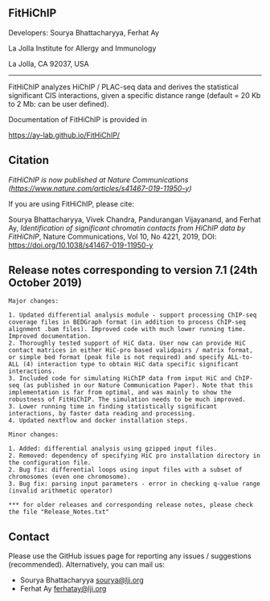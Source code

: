 FitHiChIP
----------------

Developers: Sourya Bhattacharyya, Ferhat Ay

La Jolla Institute for Allergy and Immunology

La Jolla, CA 92037, USA

**************************

FitHiChIP analyzes HiChIP / PLAC-seq data and derives the statistical significant CIS interactions, given a specific distance range (default = 20 Kb to 2 Mb: can be user defined).


Documentation of FitHiChIP is provided in 

https://ay-lab.github.io/FitHiChIP/


Citation
-----------
*FitHiChIP is now published at Nature Communications (<https://www.nature.com/articles/s41467-019-11950-y>)*

If you are using FitHiChIP, please cite:

Sourya Bhattacharyya, Vivek Chandra, Pandurangan Vijayanand, and Ferhat Ay, *Identification of significant chromatin contacts from HiChIP data by FitHiChIP*, Nature Communications, Vol 10, No 4221, 2019, DOI: <https://doi.org/10.1038/s41467-019-11950-y>


Release notes corresponding to version 7.1 (24th October 2019) 
------------------------------------------------------------------

	Major changes: 

	1. Updated differential analysis module - support processing ChIP-seq coverage files in BEDGraph format (in addition to process ChIP-seq alignment .bam files). Improved code with much lower running time. Improved documentation.
	2. Thoroughly tested support of HiC data. User now can provide HiC contact matrices in either HiC-pro based validpairs / matrix format, or simple bed format (peak file is not required) and specify ALL-to-ALL (4) interaction type to obtain HiC data specific significant interactions.
	3. Included code for simulating HiChIP data from input HiC and ChIP-seq (as published in our Nature Communication Paper). Note that this implementation is far from optimal, and was mainly to show the robustness of FitHiChIP. The simulation needs to be much improved.
	3. Lower running time in finding statistically significant interactions, by faster data reading and processing.
	4. Updated nextflow and docker installation steps.

	Minor changes:

	1. Added: differential analysis using gzipped input files.
	2. Removed: dependency of specifying HiC pro installation directory in the configuration file.
	2. Bug fix: differential loops using input files with a subset of chromosomes (even one chromosome).
	3. Bug fix: parsing input parameters - error in checking q-value range (invalid arithmetic operator)
	
	*** for older releases and corresponding release notes, please check the file "Release_Notes.txt"


Contact
--------

Please use the GitHub issues page for reporting any issues / suggestions (recommended). Alternatively, you can mail us:

- Sourya Bhattacharyya <sourya@lji.org>
- Ferhat Ay <ferhatay@lji.org>

